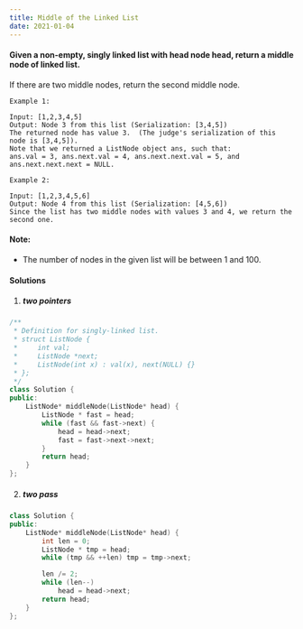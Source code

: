 ```yaml
---
title: Middle of the Linked List
date: 2021-01-04
---
```

#### Given a non-empty, singly linked list with head node head, return a middle node of linked list.

If there are two middle nodes, return the second middle node.

 

```
Example 1:

Input: [1,2,3,4,5]
Output: Node 3 from this list (Serialization: [3,4,5])
The returned node has value 3.  (The judge's serialization of this node is [3,4,5]).
Note that we returned a ListNode object ans, such that:
ans.val = 3, ans.next.val = 4, ans.next.next.val = 5, and ans.next.next.next = NULL.

Example 2:

Input: [1,2,3,4,5,6]
Output: Node 4 from this list (Serialization: [4,5,6])
Since the list has two middle nodes with values 3 and 4, we return the second one.
```

 

#### Note:

- The number of nodes in the given list will be between 1 and 100.


#### Solutions

1. ##### two pointers

```cpp
/**
 * Definition for singly-linked list.
 * struct ListNode {
 *     int val;
 *     ListNode *next;
 *     ListNode(int x) : val(x), next(NULL) {}
 * };
 */
class Solution {
public:
    ListNode* middleNode(ListNode* head) {
        ListNode * fast = head;
        while (fast && fast->next) {
            head = head->next;
            fast = fast->next->next;
        }
        return head;
    }
};
```

2. ##### two pass

```cpp
class Solution {
public:
    ListNode* middleNode(ListNode* head) {
        int len = 0;
        ListNode * tmp = head;
        while (tmp && ++len) tmp = tmp->next;

        len /= 2;
        while (len--)
            head = head->next;
        return head;
    }
};
```